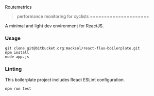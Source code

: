 Routemetrics 
> performance monitoring for cyclists
=====================

A minimal and light dev environment for ReactJS.

### Usage

```
git clone git@bitbucket.org:macksol/react-flux-boilerplate.git
npm install
node app.js
```

### Linting

This boilerplate project includes React ESLint configuration.

```
npm run test
```